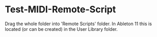 # Test-MIDI-Remote-Script

Drag the whole folder into 'Remote Scripts' folder. In Ableton 11 this is located (or can be created) in the User Library folder. 
